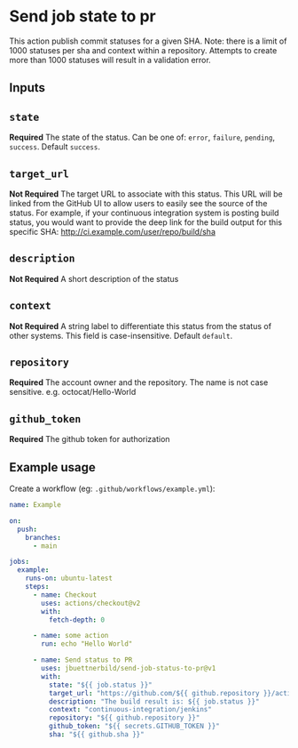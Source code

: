 # Send job state to pr 
This action publish commit statuses for a given SHA. Note: there is a limit of 1000 statuses per sha and context within a repository. Attempts to create more than 1000 statuses will result in a validation error.

## Inputs

## `state`

**Required** The state of the status. Can be one of: `error`, `failure`, `pending`, `success`. Default `success`.

## `target_url`

**Not Required** The target URL to associate with this status. This URL will be linked from the GitHub UI to allow users to easily see the source of the status.
For example, if your continuous integration system is posting build status, you would want to provide the deep link for the build output for this specific SHA:
http://ci.example.com/user/repo/build/sha

## `description`

**Not Required** A short description of the status

## `context`

**Not Required** A string label to differentiate this status from the status of other systems. This field is case-insensitive. Default `default`.

## `repository`

**Required** The account owner and the repository. The name is not case sensitive. e.g. octocat/Hello-World

## `github_token`

**Required** The github token for authorization

## Example usage

Create a workflow (eg: `.github/workflows/example.yml`):

```yaml
name: Example

on:
  push:
    branches:
      - main

jobs:
  example:
    runs-on: ubuntu-latest
    steps:
      - name: Checkout
        uses: actions/checkout@v2
        with:
          fetch-depth: 0

      - name: some action
        run: echo "Hello World"

      - name: Send status to PR
        uses: jbuettnerbild/send-job-status-to-pr@v1
        with:
          state: "${{ job.status }}"
          target_url: "https://github.com/${{ github.repository }}/actions/runs/${{ github.run_id }}"
          description: "The build result is: ${{ job.status }}"
          context: "continuous-integration/jenkins"
          repository: "${{ github.repository }}"
          github_token: "${{ secrets.GITHUB_TOKEN }}"
          sha: "${{ github.sha }}"
```